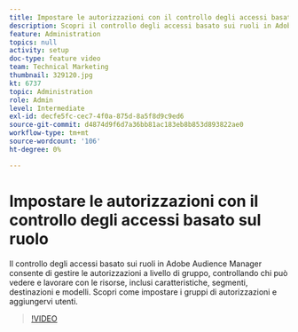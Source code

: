 ```yaml
---
title: Impostare le autorizzazioni con il controllo degli accessi basato sul ruolo
description: Scopri il controllo degli accessi basato sui ruoli in Adobe Audience Manager e come gestire le autorizzazioni a livello di gruppo. Scopri come controllare chi può vedere e lavorare con le risorse, inclusi tratti, segmenti, destinazioni e modelli. Scopri come impostare i gruppi di autorizzazioni e aggiungervi utenti.
feature: Administration
topics: null
activity: setup
doc-type: feature video
team: Technical Marketing
thumbnail: 329120.jpg
kt: 6737
topic: Administration
role: Admin
level: Intermediate
exl-id: decfe5fc-cec7-4f0a-875d-8a5f8d9c9ed6
source-git-commit: d4874d9f6d7a36bb81ac183eb8b853d893822ae0
workflow-type: tm+mt
source-wordcount: '106'
ht-degree: 0%

---
```


# Impostare le autorizzazioni con il controllo degli accessi basato sul ruolo

Il controllo degli accessi basato sui ruoli in Adobe Audience Manager consente di gestire le autorizzazioni a livello di gruppo, controllando chi può vedere e lavorare con le risorse, inclusi caratteristiche, segmenti, destinazioni e modelli. Scopri come impostare i gruppi di autorizzazioni e aggiungervi utenti.

>[!VIDEO](https://video.tv.adobe.com/v/329120/?quality=12&learn=on)
